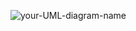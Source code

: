 ![your-UML-diagram-name](http://www.plantuml.com/plantuml/proxy?cache=no&src=https://github.com/msaf9/SoftwareEngineeringProject/blob/master/useCaseDiagram.iuml)
